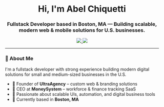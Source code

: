 <h1 align="center">Hi, I'm Abel Chiquetti</h1>
<h3 align="center">Fullstack Developer based in Boston, MA — Building scalable, modern web & mobile solutions for U.S. businesses.</h3>

<p align="center">
  <a href="https://www.linkedin.com/in/abel-chiquetti" target="_blank">
    <img src="https://img.shields.io/badge/LinkedIn-%230077B5?style=for-the-badge&logo=linkedin&logoColor=white" />
  </a>
  <a href="mailto:abelcpl86@gmail.com">
    <img src="https://img.shields.io/badge/Email-%23D14836?style=for-the-badge&logo=gmail&logoColor=white" />
  </a>
</p>

---

### 🧠 About Me
I'm a fullstack developer with strong experience building modern digital solutions for small and medium-sized businesses in the U.S.

- 💼 Founder of **UltraAgency** – custom web & branding solutions
- 🔧 CEO at **MoneySystem** – workforce & finance tracking SaaS
- 🧠 Passionate about scalable UIs, automation, and digital business tools
- 📍 Currently based in **Boston, MA**
